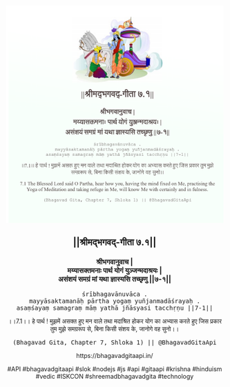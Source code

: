 <img src="../../asset/BG_7_1.png"/>
<center><h2>||श्रीमद्‍भगवद्‍-गीता ७.१||</h2>
<h3>श्रीभगवानुवाच |<br/>मय्यासक्तमनाः पार्थ योगं युञ्जन्मदाश्रयः |<br/>असंशयं समग्रं मां यथा ज्ञास्यसि तच्छृणु ||७-१||</h3>
<pre>śrībhagavānuvāca .<br/>mayyāsaktamanāḥ pārtha yogaṃ yuñjanmadāśrayaḥ .<br/>asaṃśayaṃ samagraṃ māṃ yathā jñāsyasi tacchṛṇu ||7-1||</pre>
<p>।।7.1।। हे पार्थ ! मुझमें असक्त हुए मन वाले तथा मदाश्रित होकर योग का अभ्यास करते हुए जिस प्रकार तुम मुझे समग्ररूप से, बिना किसी संशय के, जानोगे वह सुनो।।</p>
<pre>(Bhagavad Gita, Chapter 7, Shloka 1) || @BhagavadGitaApi</pre><p>https://bhagavadgitaapi.in/</p><p>#API #bhagavadgitaapi #slok #nodejs #js #api #gitaapi #krishna #hinduism #vedic #ISKCON #shreemadbhagavadgita #technology</p></center>